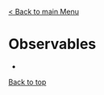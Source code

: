 [< Back to main Menu](https://github.com/gsoulie/Mobile-App-Development/blob/master/angular-formation.md)    

# Observables

* [](#)         


[Back to top](#observables)
